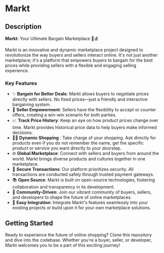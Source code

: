 # Markt

## Description

**Markt**: Your Ultimate Bargain Marketplace 🛒💰

Markt is an innovative and dynamic marketplace project designed to revolutionize the way buyers and sellers interact online. It's not just another marketplace; it's a platform that empowers buyers to bargain for the best prices while providing sellers with a flexible and engaging selling experience.

### Key Features

- ✨ **Bargain for Better Deals**: Markt allows buyers to negotiate prices directly with sellers. No fixed prices—just a friendly and interactive bargaining system.
- 🚀 **Seller Empowerment**: Sellers have the flexibility to accept or counter offers, creating a win-win scenario for both parties.
- 📈 **Track Price History**: Keep an eye on how product prices change over time. Markt provides historical price data to help buyers make informed decisions.
- 🧙‍♂️ **Dynamic Shopping** : Take charge of your shopping. Ask directly for products even if you do not remember the name, get the specific product or service you want directly to your doorstep.
- 🌐 **Global Marketplace**: Connect with sellers and buyers from around the world. Markt brings diverse products and cultures together in one marketplace.
- 🔐 **Secure Transactions**: Our platform prioritizes security. All transactions are conducted safely through trusted payment gateways.
- 📚 **Open Source**: Markt is built on open-source technologies, fostering collaboration and transparency in its development.
- 🌟 **Community-Driven**: Join our vibrant community of buyers, sellers, and developers to shape the future of online marketplaces.
- 🔗 **Easy Integration**: Integrate Markt's features seamlessly into your existing projects or build upon it for your own marketplace solutions.

## Getting Started

Ready to experience the future of online shopping? Clone this repository and dive into the codebase. Whether you're a buyer, seller, or developer, Markt welcomes you to be a part of this exciting journey!
